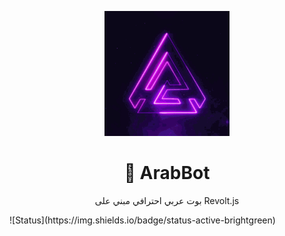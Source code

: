 <p align="center">
  <img src="assets/sarahs-discord-server-logo-main-discord-server-logo.gif" alt="ArabBot Logo" width="200"/>
</p>

<h1 align="center">🤖 ArabBot</h1>
<p align="center">بوت عربي احترافي مبني على Revolt.js</p>
![Status](https://img.shields.io/badge/status-active-brightgreen)
